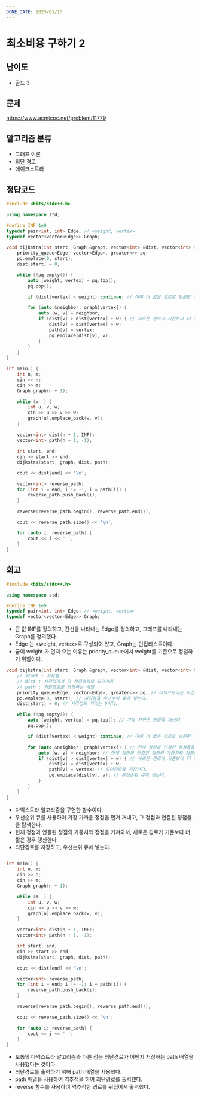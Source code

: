 ```yaml
---
DONE_DATE: 2025/01/15
---
```


# 최소비용 구하기 2

## 난이도

- 골드 3

## 문제

https://www.acmicpc.net/problem/11779

## 알고리즘 분류

- 그래프 이론
- 최단 경로
- 데이크스트라

## 정답코드

```c++
#include <bits/stdc++.h>

using namespace std;

#define INF 1e9
typedef pair<int, int> Edge; // <weight, vertex>
typedef vector<vector<Edge>> Graph;

void dijkstra(int start, Graph &graph, vector<int> &dist, vector<int> &path) {
    priority_queue<Edge, vector<Edge>, greater<>> pq;
    pq.emplace(0, start);
    dist[start] = 0;

    while (!pq.empty()) {
        auto [weight, vertex] = pq.top();
        pq.pop();

        if (dist[vertex] < weight) continue; // 이미 더 짧은 경로로 방문한 적 있다면 무시

        for (auto &neighbor: graph[vertex]) {
            auto [w, v] = neighbor;
            if (dist[v] > dist[vertex] + w) { // 새로운 경로가 기존보다 더 짧은 경우 갱신
                dist[v] = dist[vertex] + w;
                path[v] = vertex;
                pq.emplace(dist[v], v);
            }
        }
    }
}

int main() {
    int n, m;
    cin >> n;
    cin >> m;
    Graph graph(n + 1);

    while (m--) {
        int u, v, w;
        cin >> u >> v >> w;
        graph[u].emplace_back(w, v);
    }

    vector<int> dist(n + 1, INF);
    vector<int> path(n + 1, -1);

    int start, end;
    cin >> start >> end;
    dijkstra(start, graph, dist, path);

    cout << dist[end] << '\n';

    vector<int> reverse_path;
    for (int i = end; i != -1; i = path[i]) {
        reverse_path.push_back(i);
    }

    reverse(reverse_path.begin(), reverse_path.end());

    cout << reverse_path.size() << '\n';

    for (auto i: reverse_path) {
        cout << i << ' ';
    }
}
```

## 회고

```c++
#include <bits/stdc++.h>

using namespace std;

#define INF 1e9
typedef pair<int, int> Edge; // <weight, vertex>
typedef vector<vector<Edge>> Graph;
```

- 큰 값 INF를 정의하고, 간선을 나타내는 Edge를 정의하고, 그래프를 나타내는 Graph를 정의했다.
- Edge 는 <weight, vertex>로 구성되어 있고, Graph는 인접리스트이다.
- 굳이 weight 가 먼저 오는 이유는 priority_queue에서 weight를 기준으로 정렬하기 위함이다.

```c++
void dijkstra(int start, Graph &graph, vector<int> &dist, vector<int> &path) {
    // start : 시작점
    // dist : 시작점에서 각 정점까지의 최단거리
    // path : 최단경로를 저장하는 배열
    priority_queue<Edge, vector<Edge>, greater<>> pq; // 다익스트라는 우선순위 큐를 사용한다.
    pq.emplace(0, start); // 시작점을 우선순위 큐에 넣는다.
    dist[start] = 0; // 시작점의 거리는 0이다.

    while (!pq.empty()) {
        auto [weight, vertex] = pq.top(); // 가장 가까운 정점을 꺼낸다.
        pq.pop();

        if (dist[vertex] < weight) continue; // 이미 더 짧은 경로로 방문한 적 있다면 무시

        for (auto &neighbor: graph[vertex]) { // 현재 정점과 연결된 정점들을 탐색한다.
            auto [w, v] = neighbor; // 현재 정점과 연결된 정점의 가중치와 정점을 가져온다.
            if (dist[v] > dist[vertex] + w) { // 새로운 경로가 기존보다 더 짧은 경우 갱신
                dist[v] = dist[vertex] + w; 
                path[v] = vertex; // 최단경로를 저장한다.
                pq.emplace(dist[v], v); // 우선순위 큐에 넣는다.
            }
        }
    }
}


```

- 다익스트라 알고리즘을 구현한 함수이다.
- 우선순위 큐를 사용하여 가장 가까운 정점을 먼저 꺼내고, 그 정점과 연결된 정점들을 탐색한다.
- 현재 정점과 연결된 정점의 가중치와 정점을 가져와서, 새로운 경로가 기존보다 더 짧은 경우 갱신한다.
- 최단경로를 저장하고, 우선순위 큐에 넣는다.


```c++

int main() {
    int n, m;
    cin >> n;
    cin >> m;
    Graph graph(n + 1);

    while (m--) {
        int u, v, w;
        cin >> u >> v >> w;
        graph[u].emplace_back(w, v);
    }

    vector<int> dist(n + 1, INF);
    vector<int> path(n + 1, -1);

    int start, end;
    cin >> start >> end;
    dijkstra(start, graph, dist, path);

    cout << dist[end] << '\n';

    vector<int> reverse_path;
    for (int i = end; i != -1; i = path[i]) {
        reverse_path.push_back(i);
    }

    reverse(reverse_path.begin(), reverse_path.end());

    cout << reverse_path.size() << '\n';

    for (auto i: reverse_path) {
        cout << i << ' ';
    }
}
```

- 보통의 다익스트라 알고리즘과 다른 점은 최단경로가 어떤지 저장하는 path 배열을 사용했다는 것이다.
- 최단경로를 출력하기 위해 path 배열을 사용했다.
- path 배열을 사용하여 역추적을 하여 최단경로를 출력했다.
- reverse 함수를 사용하여 역추적한 경로를 뒤집어서 출력했다.


